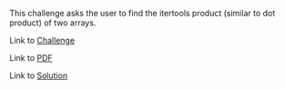 This challenge asks the user to find the itertools product (similar to dot product) of two arrays.

Link to [Challenge](https://www.hackerrank.com/challenges/itertools-product/problem)

Link to [PDF](./itertools-product.pdf)

Link to [Solution](./itertools.py)
